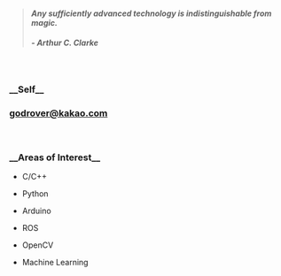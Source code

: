 > #### *Any sufficiently advanced technology is indistinguishable from magic.*
> ##### - Arthur C. Clarke 

　

### \_\_Self\_\_
### godrover@kakao.com

　

### \_\_Areas of Interest\_\_

- C/C++

- Python

- Arduino

- ROS

- OpenCV

- Machine Learning
